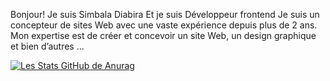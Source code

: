 Bonjour! Je suis Simbala Diabira
Et je suis Développeur frontend
Je suis un concepteur de sites Web avec une vaste expérience depuis plus de 2 ans. Mon expertise est de créer et concevoir un site Web, un design graphique et bien d’autres ...

[![Les Stats GitHub de Anurag](https://github-readme-stats.vercel.app/api?username=Simbala-Diabira2)](https://github.com/anuraghazra/github-readme-stats)

